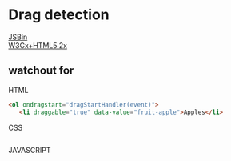 # Drag detection

[JSBin](https://codepen.io/w3devcampus/pen/MaWKZb)  
[W3Cx+HTML5.2x](https://courses.edx.org/courses/course-v1:W3Cx+HTML5.2x+3T2018/courseware/1c530fbca988429899cd827dd5a4cc8b/43e28c81dfee4cad9e148d1e544faedf/?child=first)  

## watchout for

HTML

```html
<ol ondragstart="dragStartHandler(event)">
   <li draggable="true" data-value="fruit-apple">Apples</li>
```

CSS

```CSS

```

JAVASCRIPT

```JavaScript

```